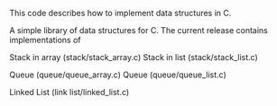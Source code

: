 This code describes how to implement data structures in C.

A simple library of data structures for C. The current release contains implementations of

Stack in array (stack/stack_array.c)
Stack in list (stack/stack_list.c)

Queue (queue/queue_array.c)
Queue (queue/queue_list.c)

Linked List (link list/linked_list.c)
